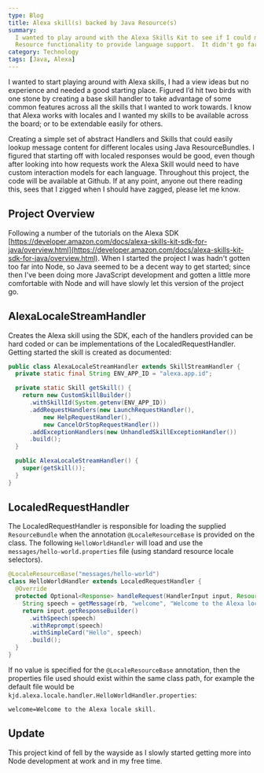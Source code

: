 ```yaml
---
type: Blog
title: Alexa skill(s) backed by Java Resource(s)
summary:
  I wanted to play around with the Alexa Skills Kit to see if I could make a pseudo framework for using Java's built in
  Resource functionality to provide language support.  It didn't go far, but it was a fun process.
category: Technology
tags: [Java, Alexa]
---
```


I wanted to start playing around with Alexa skills, I had a view ideas but no experience and needed a good starting place. Figured I’d hit two birds with one stone by creating a base skill handler to take advantage of some common features across all the skills that I wanted to work towards. I know that Alexa works with locales and I wanted my skills to be available across the board; or to be extendable easily for others.

Creating a simple set of abstract Handlers and Skills that could easily lookup message content for different locales using Java ResourceBundles. I figured that starting off with localed responses would be good, even though after looking into how requests work the Alexa Skill would need to have custom interaction models for each language. Throughout this project, the code will be available at Github. If at any point, anyone out there reading this, sees that I zigged when I should have zagged, please let me know.

## Project Overview

Following a number of the tutorials on the Alexa SDK [https://developer.amazon.com/docs/alexa-skills-kit-sdk-for-java/overview.html](https://developer.amazon.com/docs/alexa-skills-kit-sdk-for-java/overview.html). When I started the project I was hadn't gotten too far into Node, so Java seemed to be a decent way to get started; since then I've been doing more JavaScript development and gotten a little more comfortable with Node and will have slowly let this version of the project go.

## AlexaLocaleStreamHandler

Creates the Alexa skill using the SDK, each of the handlers provided can be hard coded or can be implementations of the LocaledRequestHandler. Getting started the skill is created as documented:

```java
public class AlexaLocaleStreamHandler extends SkillStreamHandler {
  private static final String ENV_APP_ID = "alexa.app.id";

  private static Skill getSkill() {
    return new CustomSkillBuilder()
      .withSkillId(System.getenv(ENV_APP_ID))
      .addRequestHandlers(new LaunchRequestHandler(),
          new HelpRequestHandler(),
          new CancelOrStopRequestHandler())
      .addExceptionHandlers(new UnhandledSkillExceptionHandler())
      .build();
  }

  public AlexaLocaleStreamHandler() {
    super(getSkill());
  }
}
```

## LocaledRequestHandler

The LocaledRequestHandler is responsible for loading the supplied `ResourceBundle` when the annotation `@LocaleResourceBase` is provided on the class. The following `HelloWorldHandler` will load and use the `messages/hello-world.properties` file (using standard resource locale selectors).

```java
@LocaleResourceBase("messages/hello-world")
class HelloWorldHandler extends LocaledRequestHandler {
  @Override
  protected Optional<Response> handleRequest(HandlerInput input, ResourceBundle rb) {
    String speech = getMessage(rb, "welcome", "Welcome to the Alexa locale skill.");
    return input.getResponseBuilder()
      .withSpeech(speech)
      .withReprompt(speech)
      .withSimpleCard("Hello", speech)
      .build();
  }
}
```

If no value is specified for the `@LocaleResourceBase` annotation, then the properties file used should exist within the same class path, for example the default file would be `kjd.alexa.locale.handler.HelloWorldHandler.properties`:

```
welcome=Welcome to the Alexa locale skill.
```

## Update

This project kind of fell by the wayside as I slowly started getting more into Node development at work and in my free time.
